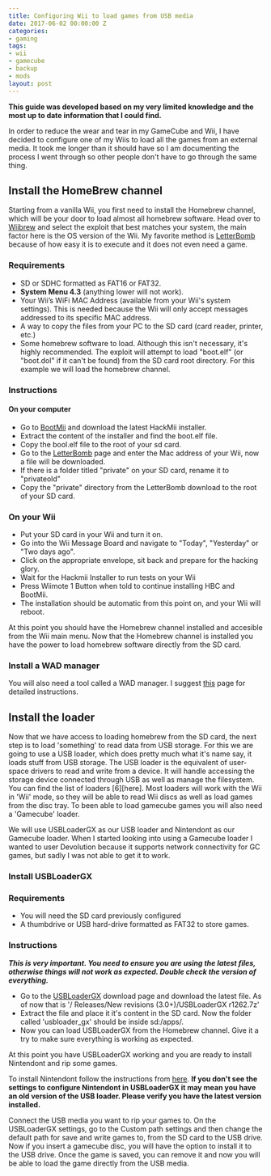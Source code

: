 ```yaml
---
title: Configuring Wii to load games from USB media
date: 2017-06-02 00:00:00 Z
categories:
- gaming
tags:
- wii
- gamecube
- backup
- mods
layout: post
---
```


**This guide was developed based on my very limited knowledge and the most up to date information that I could find.**

In order to reduce the wear and tear in my GameCube and Wii, I have decided to configure one of my Wiis to load all the games from an external media. It took me longer than it should have so I am documenting the process I went through so other people don't have to go through the same thing.

## Install the HomeBrew channel

Starting from a vanilla Wii, you first need to install the Homebrew channel, which will be your door to load almost all homebrew software. Head over to [Wiibrew][1] and select the exploit that best matches your system, the main factor here is the OS version of the Wii. My favorite method is [LetterBomb][2] because of how easy it is to execute and it does not even need a game. 

### Requirements
 - SD or SDHC formatted as FAT16 or FAT32.
 - **System Menu 4.3** (anything lower will not work).
 - Your Wii’s WiFi MAC Address (available from your Wii's system settings). This is needed because the Wii will only accept messages addressed to its specific MAC address.
 - A way to copy the files from your PC to the SD card (card reader, printer, etc.)
 - Some homebrew software to load. Although this isn't necessary, it's highly recommended. The exploit will attempt to load "boot.elf" (or "boot.dol" if it can't be found) from the SD card root directory. For this example we will load the homebrew channel.

### Instructions
#### On your computer
 - Go to [BootMii][4] and download the latest HackMii installer.
 - Extract the content of the installer and find the boot.elf file. 
 - Copy the bool.elf file to the root of your sd card.
 - Go to the [LetterBomb][5] page and enter the Mac address of your Wii, now a file will be downloaded.
 - If there is a folder titled "private" on your SD card, rename it to "privateold"
 - Copy the "private" directory from the LetterBomb download to the root of your SD card.

### On your Wii
 - Put your SD card in your Wii and turn it on.
 - Go into the Wii Message Board and navigate to "Today", "Yesterday" or "Two days ago".
 - Click on the appropriate envelope, sit back and prepare for the hacking glory.
 - Wait for the Hackmii Installer to run tests on your Wii
 - Press Wiimote 1 Button when told to continue installing HBC and BootMii. 
 - The installation should be automatic from this point on, and your Wii will reboot.

At this point you should have the Homebrew channel installed and accesible from the Wii main menu. Now that the Homebrew channel is installed you have the power to load homebrew software directly from the SD card.

### Install a WAD manager
You will also need a tool called a WAD manager. I suggest [this][7] page for detailed instructions. 

## Install the loader
Now that we have access to loading homebrew from the SD card, the next step is to load 'something' to read data from USB storage. For this we are going to use a USB loader, which does pretty much what it's name say, it loads stuff from USB storage. The USB loader is the equivalent of user-space drivers to read and write from a device. It will handle accessing the storage device connected through USB as well as manage the filesystem. You can find the list of loaders [6][here]. Most loaders will work with the Wii in 'Wii' mode, so they will be able to read Wii discs as well as load games from the disc tray. To been able to load gamecube games you will also need a 'Gamecube' loader.

We will use USBLoaderGX as our USB loader and Nintendont as our Gamecube loader. When I started looking into using a Gamecube loader I wanted to user Devolution because it supports network connectivity for GC games, but sadly I was not able to get it to work.

### Install USBLoaderGX
### Requirements
 - You will need the SD card previously configured
 - A thumbdrive or USB hard-drive formatted as FAT32 to store games.

### Instructions
***This is very important. You need to ensure you are using the latest files, otherwise things will not work as expected. Double check the version of everything.***

 - Go to the [USBLoaderGX][8] download page and download the latest file. As of now that is '/ Releases/New revisions (3.0+)/USBLoaderGX r1262.7z'
 - Extract the file and place it it's content in the SD card. Now the folder called 'usbloader_gx' should be inside sd:/apps/.
 - Now you can load USBLoaderGX from the Homebrew channel. Give it a try to make sure everything is working as expected.

At this point you have USBLoaderGX working and you are ready to install Nintendont and rip some games. 

To install Nintendont follow the instructions from [here][9]. **If you don't see the settings to configure Nintendont in USBLoaderGX it may mean you have an old version of the USB loader. Please verify you have the latest version installed.**

Connect the USB media you want to rip your games to. On the USBLoaderGX settings, go to the Custom path settings and then change the default path for save and write games to, from the SD card to the USB drive. Now if you insert a gamecube disc, you will have the option to install it to the USB drive. Once the game is saved, you can remove it and now you will be able to load the game directly from the USB media.

[1]: http://wiibrew.org/wiki/Homebrew_Channel
[2]: http://wiibrew.org/wiki/LetterBomb
[4]: https://bootmii.org/download/
[5]: https://please.hackmii.com
[6]: https://sites.google.com/site/completesg/backup-launchers/usb
[7]: https://sites.google.com/site/completesg/how-to-use/wad-manager
[8]: https://sourceforge.net/projects/usbloadergx/files/Releases/
[9]: https://sites.google.com/site/completesg/backup-launchers/gamecube/nintendont
